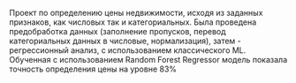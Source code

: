 
Проект по определению цены недвижимости, исходя из заданных признаков, как числовых так и категориальных.
Была проведена предобработка данных (заполнение пропусков, перевод категориальных данных в числовые, нормализация), затем - регрессионный анализ, с использованием классического ML.
Обученная с использованием Random Forest Regressor модель показала точность определения цены на уровне 83% 
